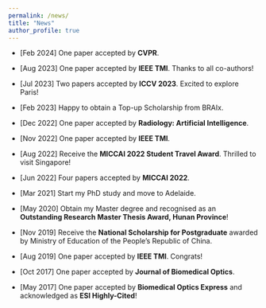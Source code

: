 ```yaml
---
permalink: /news/
title: "News"
author_profile: true
---
```

* [Feb 2024] One paper accepted by **CVPR**. <br> 
* [Aug 2023] One paper accepted by **IEEE TMI**. Thanks to all co-authors! <br> 
* [Jul 2023] Two papers accepted by **ICCV 2023**. Excited to explore Paris!<br>
* [Feb 2023] Happy to obtain a Top-up Scholarship from BRAIx.<br> 

* [Dec 2022] One paper accepted by **Radiology: Artificial Intelligence**. <br>
* [Nov 2022] One paper accepted by **IEEE TMI**.
* [Aug 2022] Receive the **MICCAI 2022 Student Travel Award**. Thrilled to visit Singapore! <br>
* [Jun 2022] Four papers accepted by **MICCAI 2022**. <br>
* [Mar 2021] Start my PhD study and move to Adelaide.
  
* [May 2020] Obtain my Master degree and recognised as an **Outstanding Research Master Thesis Award, Hunan Province**!
* [Nov 2019] Receive the **National Scholarship for Postgraduate** awarded by Ministry of Education of the People’s Republic of China. <br>
* [Aug 2019] One paper accepted by **IEEE TMI**. Congrats!
* [Oct 2017] One paper accepted by **Journal of Biomedical Optics**. 
* [May 2017] One paper accepted by **Biomedical Optics Express** and acknowledged as **ESI Highly-Cited**! 

